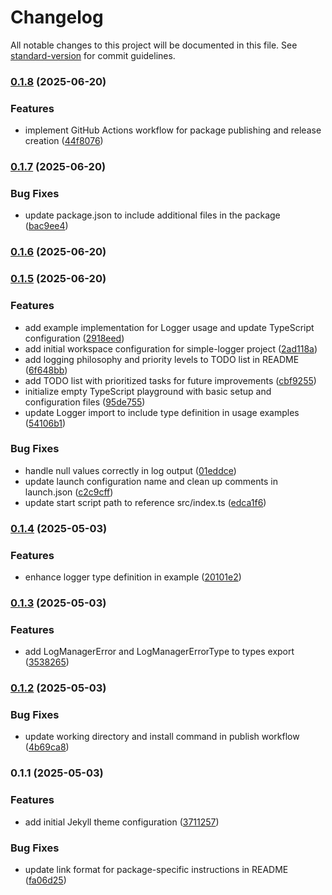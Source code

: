 # Changelog

All notable changes to this project will be documented in this file. See [standard-version](https://github.com/conventional-changelog/standard-version) for commit guidelines.

### [0.1.8](https://github.com/madooei/simple-logger/compare/v0.1.7...v0.1.8) (2025-06-20)


### Features

* implement GitHub Actions workflow for package publishing and release creation ([44f8076](https://github.com/madooei/simple-logger/commit/44f807609e307aa42a430edf678693163e559ace))

### [0.1.7](https://github.com/madooei/simple-logger/compare/v0.1.6...v0.1.7) (2025-06-20)


### Bug Fixes

* update package.json to include additional files in the package ([bac9ee4](https://github.com/madooei/simple-logger/commit/bac9ee46a8fdf4203fd491b2de356b09443e0983))

### [0.1.6](https://github.com/madooei/simple-logger/compare/v0.1.5...v0.1.6) (2025-06-20)

### [0.1.5](https://github.com/madooei/simple-logger/compare/v0.1.4...v0.1.5) (2025-06-20)

### Features

- add example implementation for Logger usage and update TypeScript configuration ([2918eed](https://github.com/madooei/simple-logger/commit/2918eed11c9986a27ad85f51302d313ae1d89d94))
- add initial workspace configuration for simple-logger project ([2ad118a](https://github.com/madooei/simple-logger/commit/2ad118a3292c5ebac254d3363d4d50f6ad4c10fb))
- add logging philosophy and priority levels to TODO list in README ([6f648bb](https://github.com/madooei/simple-logger/commit/6f648bb8c23b931adac95338cdae460db532e490))
- add TODO list with prioritized tasks for future improvements ([cbf9255](https://github.com/madooei/simple-logger/commit/cbf9255b3868c7cf5d3839a28ed2d978f58e4197))
- initialize empty TypeScript playground with basic setup and configuration files ([95de755](https://github.com/madooei/simple-logger/commit/95de7551b5d67c47e687e2ea8cd44b3e2caad631))
- update Logger import to include type definition in usage examples ([54106b1](https://github.com/madooei/simple-logger/commit/54106b1d3c70b2c8bb4f01ff3d2b61a59032960a))

### Bug Fixes

- handle null values correctly in log output ([01eddce](https://github.com/madooei/simple-logger/commit/01eddcea6b690bcba437486cd48bed033d128d4e))
- update launch configuration name and clean up comments in launch.json ([c2c9cff](https://github.com/madooei/simple-logger/commit/c2c9cff2f40287c32977d504839f8763a3c652cc))
- update start script path to reference src/index.ts ([edca1f6](https://github.com/madooei/simple-logger/commit/edca1f64a5384723adeef1690e673de702cfa975))

### [0.1.4](https://github.com/proj-coursebook/simple-logger/compare/v0.1.3...v0.1.4) (2025-05-03)

### Features

- enhance logger type definition in example ([20101e2](https://github.com/proj-coursebook/simple-logger/commit/20101e2900f4eadc04625cd7953ef7ab43d75638))

### [0.1.3](https://github.com/proj-coursebook/simple-logger/compare/v0.1.2...v0.1.3) (2025-05-03)

### Features

- add LogManagerError and LogManagerErrorType to types export ([3538265](https://github.com/proj-coursebook/simple-logger/commit/3538265b58f86e1136cc8bb1f92bf41fee5dce8e))

### [0.1.2](https://github.com/proj-coursebook/simple-logger/compare/v0.1.1...v0.1.2) (2025-05-03)

### Bug Fixes

- update working directory and install command in publish workflow ([4b69ca8](https://github.com/proj-coursebook/simple-logger/commit/4b69ca8eff46cb1b70aef8e2bd2d9335c6fb0c3b))

### 0.1.1 (2025-05-03)

### Features

- add initial Jekyll theme configuration ([3711257](https://github.com/proj-coursebook/simple-logger/commit/3711257cb746cbb01ea1a6f9a7112ac381428074))

### Bug Fixes

- update link format for package-specific instructions in README ([fa06d25](https://github.com/proj-coursebook/simple-logger/commit/fa06d25db9a27d46fd3115cd3a5e9059b2379c3e))
